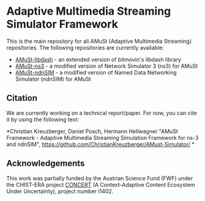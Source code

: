 # Adaptive Multimedia Streaming Simulator Framework

This is the main repository for all AMuSt (Adaptive Multimedia Streaming) repositories. The following repositories are currently available:

 * [AMuSt-libdash](https://github.com/ChristianKreuzberger/AMuSt-libdash) - an extended version of bitmovin's libdash library
 * [AMuSt-ns3](https://github.com/ChristianKreuzberger/AMuSt-ns3) - a modified version of Network Simulator 3 (ns3) for AMuSt
 * [AMuSt-ndnSIM](https://github.com/ChristianKreuzberger/AMuSt-ndnSIM) - a modified version of Named Data Networking Simulator (ndnSIM) for AMuSt


## Citation
We are currently working on a technical report/paper. For now, you can cite it by using the following text:

*Christian Kreuzberger, Daniel Posch, Hermann Hellwagner "AMuSt Framework - Adaptive Multimedia Streaming Simulation Framework for ns-3 and ndnSIM", https://github.com/ChristianKreuzberger/AMust-Simulator/ *


## Acknowledgements
This work was partially funded by the Austrian Science Fund (FWF) under the CHIST-ERA project [CONCERT](http://www.concert-project.org/) 
(A Context-Adaptive Content Ecosystem Under Uncertainty), project number I1402.

